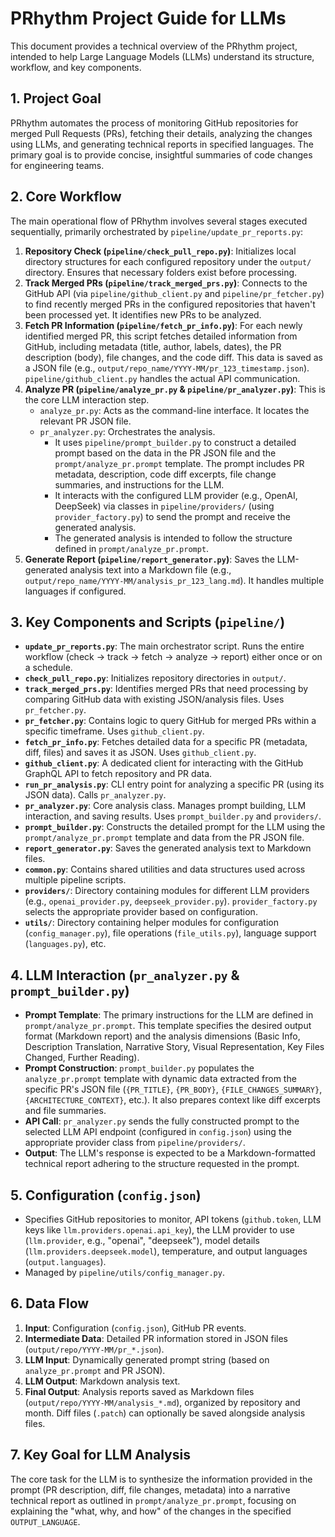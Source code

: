 # PRhythm Project Guide for LLMs

This document provides a technical overview of the PRhythm project, intended to help Large Language Models (LLMs) understand its structure, workflow, and key components.

## 1. Project Goal

PRhythm automates the process of monitoring GitHub repositories for merged Pull Requests (PRs), fetching their details, analyzing the changes using LLMs, and generating technical reports in specified languages. The primary goal is to provide concise, insightful summaries of code changes for engineering teams.

## 2. Core Workflow

The main operational flow of PRhythm involves several stages executed sequentially, primarily orchestrated by `pipeline/update_pr_reports.py`:

1.  **Repository Check (`pipeline/check_pull_repo.py`)**: Initializes local directory structures for each configured repository under the `output/` directory. Ensures that necessary folders exist before processing.
2.  **Track Merged PRs (`pipeline/track_merged_prs.py`)**: Connects to the GitHub API (via `pipeline/github_client.py` and `pipeline/pr_fetcher.py`) to find recently merged PRs in the configured repositories that haven't been processed yet. It identifies new PRs to be analyzed.
3.  **Fetch PR Information (`pipeline/fetch_pr_info.py`)**: For each newly identified merged PR, this script fetches detailed information from GitHub, including metadata (title, author, labels, dates), the PR description (body), file changes, and the code diff. This data is saved as a JSON file (e.g., `output/repo_name/YYYY-MM/pr_123_timestamp.json`). `pipeline/github_client.py` handles the actual API communication.
4.  **Analyze PR (`pipeline/analyze_pr.py` & `pipeline/pr_analyzer.py`)**: This is the core LLM interaction step.
    *   `analyze_pr.py`: Acts as the command-line interface. It locates the relevant PR JSON file.
    *   `pr_analyzer.py`: Orchestrates the analysis.
        *   It uses `pipeline/prompt_builder.py` to construct a detailed prompt based on the data in the PR JSON file and the `prompt/analyze_pr.prompt` template. The prompt includes PR metadata, description, code diff excerpts, file change summaries, and instructions for the LLM.
        *   It interacts with the configured LLM provider (e.g., OpenAI, DeepSeek) via classes in `pipeline/providers/` (using `provider_factory.py`) to send the prompt and receive the generated analysis.
        *   The generated analysis is intended to follow the structure defined in `prompt/analyze_pr.prompt`.
5.  **Generate Report (`pipeline/report_generator.py`)**: Saves the LLM-generated analysis text into a Markdown file (e.g., `output/repo_name/YYYY-MM/analysis_pr_123_lang.md`). It handles multiple languages if configured.

## 3. Key Components and Scripts (`pipeline/`)

*   **`update_pr_reports.py`**: The main orchestrator script. Runs the entire workflow (check -> track -> fetch -> analyze -> report) either once or on a schedule.
*   **`check_pull_repo.py`**: Initializes repository directories in `output/`.
*   **`track_merged_prs.py`**: Identifies merged PRs that need processing by comparing GitHub data with existing JSON/analysis files. Uses `pr_fetcher.py`.
*   **`pr_fetcher.py`**: Contains logic to query GitHub for merged PRs within a specific timeframe. Uses `github_client.py`.
*   **`fetch_pr_info.py`**: Fetches detailed data for a specific PR (metadata, diff, files) and saves it as JSON. Uses `github_client.py`.
*   **`github_client.py`**: A dedicated client for interacting with the GitHub GraphQL API to fetch repository and PR data.
*   **`run_pr_analysis.py`**: CLI entry point for analyzing a specific PR (using its JSON data). Calls `pr_analyzer.py`.
*   **`pr_analyzer.py`**: Core analysis class. Manages prompt building, LLM interaction, and saving results. Uses `prompt_builder.py` and `providers/`.
*   **`prompt_builder.py`**: Constructs the detailed prompt for the LLM using the `prompt/analyze_pr.prompt` template and data from the PR JSON file.
*   **`report_generator.py`**: Saves the generated analysis text to Markdown files.
*   **`common.py`**: Contains shared utilities and data structures used across multiple pipeline scripts.
*   **`providers/`**: Directory containing modules for different LLM providers (e.g., `openai_provider.py`, `deepseek_provider.py`). `provider_factory.py` selects the appropriate provider based on configuration.
*   **`utils/`**: Directory containing helper modules for configuration (`config_manager.py`), file operations (`file_utils.py`), language support (`languages.py`), etc.

## 4. LLM Interaction (`pr_analyzer.py` & `prompt_builder.py`)

*   **Prompt Template**: The primary instructions for the LLM are defined in `prompt/analyze_pr.prompt`. This template specifies the desired output format (Markdown report) and the analysis dimensions (Basic Info, Description Translation, Narrative Story, Visual Representation, Key Files Changed, Further Reading).
*   **Prompt Construction**: `prompt_builder.py` populates the `analyze_pr.prompt` template with dynamic data extracted from the specific PR's JSON file (`{PR_TITLE}`, `{PR_BODY}`, `{FILE_CHANGES_SUMMARY}`, `{ARCHITECTURE_CONTEXT}`, etc.). It also prepares context like diff excerpts and file summaries.
*   **API Call**: `pr_analyzer.py` sends the fully constructed prompt to the selected LLM API endpoint (configured in `config.json`) using the appropriate provider class from `pipeline/providers/`.
*   **Output**: The LLM's response is expected to be a Markdown-formatted technical report adhering to the structure requested in the prompt.

## 5. Configuration (`config.json`)

*   Specifies GitHub repositories to monitor, API tokens (`github.token`, LLM keys like `llm.providers.openai.api_key`), the LLM provider to use (`llm.provider`, e.g., "openai", "deepseek"), model details (`llm.providers.deepseek.model`), temperature, and output languages (`output.languages`).
*   Managed by `pipeline/utils/config_manager.py`.

## 6. Data Flow

1.  **Input**: Configuration (`config.json`), GitHub PR events.
2.  **Intermediate Data**: Detailed PR information stored in JSON files (`output/repo/YYYY-MM/pr_*.json`).
3.  **LLM Input**: Dynamically generated prompt string (based on `analyze_pr.prompt` and PR JSON).
4.  **LLM Output**: Markdown analysis text.
5.  **Final Output**: Analysis reports saved as Markdown files (`output/repo/YYYY-MM/analysis_*.md`), organized by repository and month. Diff files (`.patch`) can optionally be saved alongside analysis files.

## 7. Key Goal for LLM Analysis

The core task for the LLM is to synthesize the information provided in the prompt (PR description, diff, file changes, metadata) into a narrative technical report as outlined in `prompt/analyze_pr.prompt`, focusing on explaining the "what, why, and how" of the changes in the specified `OUTPUT_LANGUAGE`. 